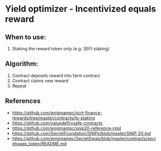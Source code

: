 # Yield optimizer - Incentivized equals reward

## When to use:
1. Staking the reward token only (e.g. SEFI staking)

## Algorithm:
1. Contract deposits reward into farm contract
2. Contract claims new reward
3. Repeat

## References

- https://github.com/enigmampc/scrt-finance-rewards/tree/master/contracts/lp-staking
- https://github.com/valuedefi/vsafe-contracts
- https://github.com/enigmampc/snip20-reference-impl
- https://github.com/SecretFoundation/SNIPs/blob/master/SNIP-20.md
- https://github.com/enigmampc/SecretSwap/blob/master/contracts/secretswap_token/README.md
